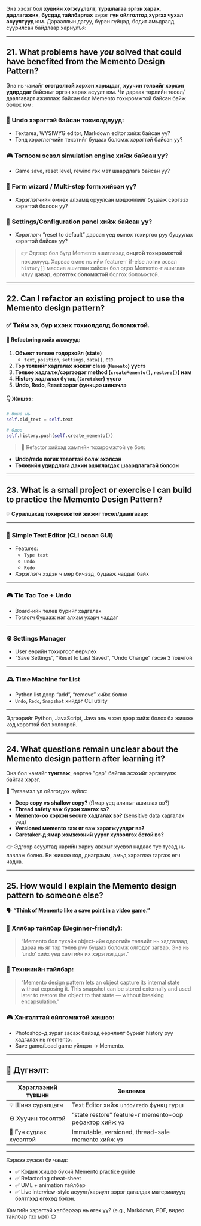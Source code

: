 Энэ хэсэг бол **хувийн хөгжүүлэлт**, **туршлагаа эргэн харах**, **дадлагажих**, **бусдад тайлбарлах** зэрэг **гүн ойлголтод хүргэх чухал асуултууд** юм. Дарааллын дагуу, бүрэн гүйцэд, бодит амьдралд суурилсан байдлаар хариулъя:

---

## 21. **What problems have *you* solved that could have benefited from the Memento Design Pattern?**

Энэ нь чамайг **өгөгдөлтэй хэрхэн харьцдаг**, **хуучин төлвийг хэрхэн удирддаг** байсныг эргэн харах асуулт юм. Чи дараах төрлийн төсөл/даалгаварт ажиллаж байсан бол Memento тохиромжтой байсан байж болох юм:

### 🔁 **Undo хэрэгтэй байсан тохиолдлууд:**
- Textarea, WYSIWYG editor, Markdown editor хийж байсан уу?
- Тэнд хэрэглэгчийн текстийг буцаах боломж хэрэгтэй байсан уу?

### 🎮 **Тоглоом эсвэл simulation engine хийж байсан уу?**
- Game save, reset level, rewind гэх мэт шаардлага байсан уу?

### 🧪 **Form wizard / Multi-step form хийсэн үү?**
- Хэрэглэгчийн өмнөх алхамд оруулсан мэдээллийг буцааж сэргээх хэрэгтэй болсон уу?

### 🔧 **Settings/Configuration panel хийж байсан уу?**
- Хэрэглэгч “reset to default” дарсан үед өмнөх тохиргоо руу буцуулах хэрэгтэй байсан уу?

> 👉 Эдгээр бол бүгд Memento ашиглахад **онцгой тохиромжтой** нөхцөлүүд. Хэрвээ өмнө нь ийм feature-г if-else логик эсвэл `history[]` массив ашиглан хийсэн бол одоо Memento-г ашиглан илүү **цэвэр, өргөтгөх боломжтой** болгох боломжтой.

---

## 22. **Can I refactor an existing project to use the Memento design pattern?**

### ✅ Тийм ээ, бүр **ихэнх тохиолдолд боломжтой.**

#### 🔄 Refactoring хийх алхмууд:

1. **Объект төлвөө тодорхойл (state)**
   - `text`, `position`, `settings`, `data[]`, etc.
2. **Тэр төлвийг хадгалах жижиг class (`Memento`) үүсгэ**
3. **Төлвөө хадгалж/сэргээдэг method (`createMemento()`, `restore()`) нэм**
4. **History хадгалах бүтэц (`Caretaker`) үүсгэ**
5. **Undo, Redo, Reset зэрэг функцээ шинэчлэ**

#### 👇 Жишээ:
```python
# Өмнө нь
self.old_text = self.text

# Одоо
self.history.push(self.create_memento())
```

> 🎯 Refactor хийхэд хамгийн тохиромжтой үе бол:
- **Undo/redo логик төвөгтэй болж эхэлсэн**
- **Төлөвийн удирдлага дахин ашиглагдах шаардлагатай болсон**

---

## 23. **What is a small project or exercise I can build to practice the Memento Design Pattern?**

💡 **Суралцахад тохиромжтой жижиг төсөл/даалгавар:**

---

### 📝 **Simple Text Editor (CLI эсвэл GUI)**
- Features:
  - `Type text`
  - `Undo`
  - `Redo`
- Хэрэглэгч хэдэн ч мөр бичээд, буцааж чаддаг байх

---

### 🎮 **Tic Tac Toe + Undo**
- Board-ийн төлөв бүрийг хадгалах
- Тоглогч буцааж нэг алхам ухарч чаддаг

---

### ⚙️ **Settings Manager**
- User өөрийн тохиргоог өөрчлөх
- “Save Settings”, “Reset to Last Saved”, “Undo Change” гэсэн 3 товчтой

---

### 🕰 **Time Machine for List**
- Python list дээр “add”, “remove” хийж болно
- `Undo`, `Redo`, `Snapshot` хийдэг CLI utility

---

Эдгээрийг Python, JavaScript, Java аль ч хэл дээр хийж болох ба жишээ код хэрэгтэй бол хэлээрэй.

---

## 24. **What questions remain unclear about the Memento design pattern after learning it?**

Энэ бол чамайг **тунгааж**, өөртөө "gap" байгаа эсэхийг эргэцүүлж байгаа хэрэг.

📌 Түгээмэл үл ойлгогдох зүйлс:
- **Deep copy vs shallow copy?** (Ямар үед алиныг ашиглах вэ?)
- **Thread safety яаж бүрэн хангах вэ?**
- **Memento-оо хэрхэн secure хадгалах вэ?** (sensitive data хадгалах үед)
- **Versioned мemento гэж яг яаж хэрэгжүүлдэг вэ?**
- **Caretaker-д ямар хэмжээний үүрэг хүлээлгэх ёстой вэ?**

👉 Эдгээр асуултад нарийн хариу авахыг хүсвэл надаас тус тусад нь лавлаж болно. Би жишээ код, диаграмм, амьд хэрэглээ гаргаж өгч чадна.

---

## 25. **How would I explain the Memento design pattern to someone else?**

🗣️ **“Think of Memento like a save point in a video game.”**

### 🌟 Хялбар тайлбар (Beginner-friendly):
> “Memento бол тухайн object-ийн одоогийн төлвийг нь хадгалаад, дараа нь яг тэр төлөв рүү буцаах боломж олгодог загвар. Энэ нь ‘undo’ хийх үед хамгийн их хэрэглэгддэг.”

### 🧠 Техникийн тайлбар:
> “Memento design pattern lets an object capture its internal state without exposing it. This snapshot can be stored externally and used later to restore the object to that state — without breaking encapsulation.”

### 🎮 Хангалттай ойлгомжтой жишээ:
- Photoshop-д зураг засаж байхад өөрчлөлт бүрийг history руу хадгалах нь memento.
- Save game/Load game үйлдэл → Memento.

---

## 🧭 Дүгнэлт:

| Хэрэглээний түвшин | Зөвлөмж |
|------------------|---------|
| 💡 Шинэ суралцагч | Text Editor хийж `undo/redo` функц турш |
| ⚙️ Хуучин төсөлтэй | “state restore” feature-г memento-оор рефактор хийж үз |
| 🧪 Гүн судлах хүсэлтэй | Immutable, versioned, thread-safe memento хийж үз |

---

Хэрвээ хүсвэл би чамд:
- ✅ Кодын жишээ бүхий Memento practice guide
- ✅ Refactoring cheat-sheet
- ✅ UML + animation тайлбар
- ✅ Live interview-style асуулт/хариулт
зэрэг дагалдах материалууд бэлтгээд өгөхөд бэлэн.

Хамгийн хэрэгтэй хэлбэрээр нь өгөх үү? (e.g., Markdown, PDF, видео тайлбар гэх мэт) 😊